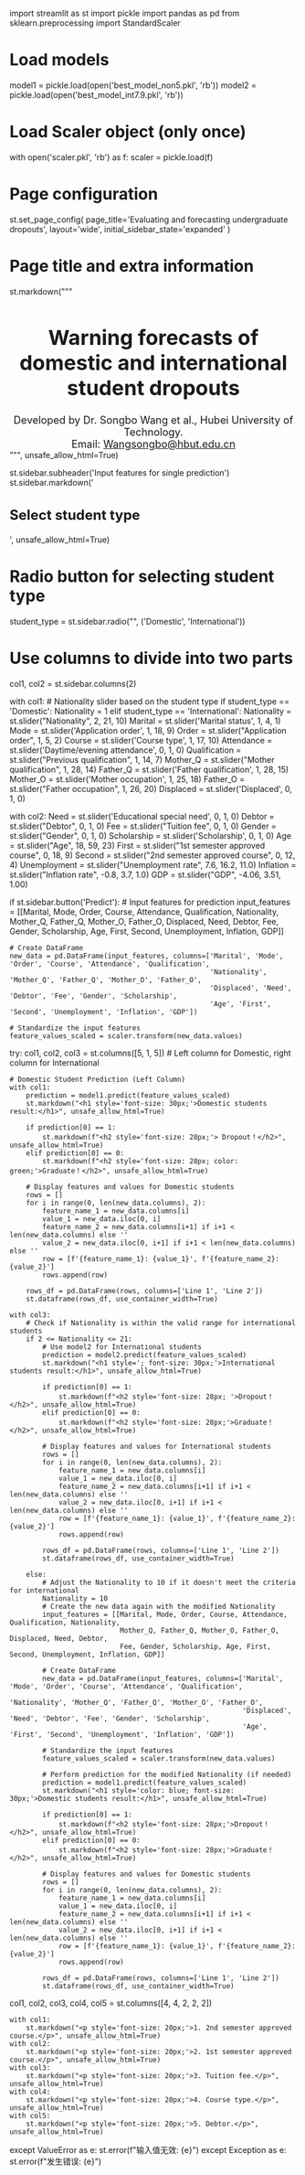 import streamlit as st
import pickle
import pandas as pd
from sklearn.preprocessing import StandardScaler

# Load models
model1 = pickle.load(open('best_model_non5.pkl', 'rb'))
model2 = pickle.load(open('best_model_int7.9.pkl', 'rb'))

# Load Scaler object (only once)
with open('scaler.pkl', 'rb') as f:
    scaler = pickle.load(f)

# Page configuration
st.set_page_config(
    page_title='Evaluating and forecasting undergraduate dropouts',
    layout='wide',
    initial_sidebar_state='expanded'
)

# Page title and extra information
st.markdown("""
    <h1 style='text-align: center; font-size: 36px;'>Warning forecasts of domestic and international student dropouts</h1>
    <div style='text-align: center; font-size: 18px;'>Developed by Dr. Songbo Wang et al., Hubei University of Technology.</div>
    <div style='text-align: center; font-size: 18px;'>Email: Wangsongbo@hbut.edu.cn</div>
""", unsafe_allow_html=True)

st.sidebar.subheader('Input features for single prediction')
st.sidebar.markdown('<h2 style="font-size: 24px;">Select student type</h2>', unsafe_allow_html=True)
# Radio button for selecting student type
student_type = st.sidebar.radio("", ('Domestic', 'International'))

# Use columns to divide into two parts
col1, col2 = st.sidebar.columns(2)

with col1:
    # Nationality slider based on the student type
    if student_type == 'Domestic':
        Nationality = 1
    elif student_type == 'International':
        Nationality = st.slider("Nationality", 2, 21, 10)
    Marital = st.slider('Marital status', 1, 4, 1)
    Mode = st.slider('Application order', 1, 18, 9)
    Order = st.slider("Application order", 1, 5, 2)
    Course = st.slider('Course type', 1, 17, 10)
    Attendance = st.slider('Daytime/evening attendance', 0, 1, 0)
    Qualification = st.slider("Previous qualification", 1, 14, 7)
    Mother_Q = st.slider("Mother qualification", 1, 28, 14)
    Father_Q = st.slider('Father qualification', 1, 28, 15)
    Mother_O = st.slider('Mother occupation', 1, 25, 18)
    Father_O = st.slider("Father occupation", 1, 26, 20)
    Displaced = st.slider('Displaced', 0, 1, 0)

with col2:
    Need = st.slider('Educational special need', 0, 1, 0)
    Debtor = st.slider("Debtor", 0, 1, 0)
    Fee = st.slider("Tuition fee", 0, 1, 0)
    Gender = st.slider("Gender", 0, 1, 0)
    Scholarship = st.slider('Scholarship', 0, 1, 0)
    Age = st.slider("Age", 18, 59, 23)
    First = st.slider("1st semester approved course", 0, 18, 9)
    Second = st.slider("2nd semester approved course", 0, 12, 4)
    Unemployment = st.slider("Unemployment rate", 7.6, 16.2, 11.0)
    Inflation = st.slider("Inflation rate", -0.8, 3.7, 1.0)
    GDP = st.slider("GDP", -4.06, 3.51, 1.00)

if st.sidebar.button('Predict'):
    # Input features for prediction
    input_features = [[Marital, Mode, Order, Course, Attendance, Qualification, Nationality,
                       Mother_Q, Father_Q, Mother_O, Father_O, Displaced, Need, Debtor,
                       Fee, Gender, Scholarship, Age, First, Second, Unemployment, Inflation, GDP]]
    
    # Create DataFrame
    new_data = pd.DataFrame(input_features, columns=['Marital', 'Mode', 'Order', 'Course', 'Attendance', 'Qualification',
                                                     'Nationality', 'Mother_Q', 'Father_Q', 'Mother_O', 'Father_O',
                                                     'Displaced', 'Need', 'Debtor', 'Fee', 'Gender', 'Scholarship',
                                                     'Age', 'First', 'Second', 'Unemployment', 'Inflation', 'GDP'])

    # Standardize the input features
    feature_values_scaled = scaler.transform(new_data.values)

try:
    col1, col2, col3 = st.columns([5, 1, 5])  # Left column for Domestic, right column for International

    # Domestic Student Prediction (Left Column)
    with col1:
        prediction = model1.predict(feature_values_scaled)
        st.markdown("<h1 style='font-size: 30px;'>Domestic students result:</h1>", unsafe_allow_html=True)
        
        if prediction[0] == 1:
            st.markdown(f"<h2 style='font-size: 28px;'> Dropout！</h2>", unsafe_allow_html=True)
        elif prediction[0] == 0:
            st.markdown(f"<h2 style='font-size: 28px; color: green;'>Graduate！</h2>", unsafe_allow_html=True)

        # Display features and values for Domestic students
        rows = []
        for i in range(0, len(new_data.columns), 2):
            feature_name_1 = new_data.columns[i]
            value_1 = new_data.iloc[0, i]
            feature_name_2 = new_data.columns[i+1] if i+1 < len(new_data.columns) else ''
            value_2 = new_data.iloc[0, i+1] if i+1 < len(new_data.columns) else ''
            row = [f'{feature_name_1}: {value_1}', f'{feature_name_2}: {value_2}']
            rows.append(row)

        rows_df = pd.DataFrame(rows, columns=['Line 1', 'Line 2'])
        st.dataframe(rows_df, use_container_width=True)

    with col3:
        # Check if Nationality is within the valid range for international students
        if 2 <= Nationality <= 21:
            # Use model2 for International students
            prediction = model2.predict(feature_values_scaled)
            st.markdown("<h1 style='; font-size: 30px;'>International students result:</h1>", unsafe_allow_html=True)

            if prediction[0] == 1:
                st.markdown(f"<h2 style='font-size: 28px; '>Dropout！</h2>", unsafe_allow_html=True)
            elif prediction[0] == 0:
                st.markdown(f"<h2 style='font-size: 28px;'>Graduate！</h2>", unsafe_allow_html=True)

            # Display features and values for International students
            rows = []
            for i in range(0, len(new_data.columns), 2):
                feature_name_1 = new_data.columns[i]
                value_1 = new_data.iloc[0, i]
                feature_name_2 = new_data.columns[i+1] if i+1 < len(new_data.columns) else ''
                value_2 = new_data.iloc[0, i+1] if i+1 < len(new_data.columns) else ''
                row = [f'{feature_name_1}: {value_1}', f'{feature_name_2}: {value_2}']
                rows.append(row)

            rows_df = pd.DataFrame(rows, columns=['Line 1', 'Line 2'])
            st.dataframe(rows_df, use_container_width=True)

        else:
            # Adjust the Nationality to 10 if it doesn't meet the criteria for international
            Nationality = 10
            # Create the new data again with the modified Nationality
            input_features = [[Marital, Mode, Order, Course, Attendance, Qualification, Nationality,
                               Mother_Q, Father_Q, Mother_O, Father_O, Displaced, Need, Debtor,
                               Fee, Gender, Scholarship, Age, First, Second, Unemployment, Inflation, GDP]]

            # Create DataFrame
            new_data = pd.DataFrame(input_features, columns=['Marital', 'Mode', 'Order', 'Course', 'Attendance', 'Qualification',
                                                             'Nationality', 'Mother_Q', 'Father_Q', 'Mother_O', 'Father_O',
                                                             'Displaced', 'Need', 'Debtor', 'Fee', 'Gender', 'Scholarship',
                                                             'Age', 'First', 'Second', 'Unemployment', 'Inflation', 'GDP'])

            # Standardize the input features
            feature_values_scaled = scaler.transform(new_data.values)
            
            # Perform prediction for the modified Nationality (if needed)
            prediction = model1.predict(feature_values_scaled)
            st.markdown("<h1 style='color: blue; font-size: 30px;'>Domestic students result:</h1>", unsafe_allow_html=True)

            if prediction[0] == 1:
                st.markdown(f"<h2 style='font-size: 28px;'>Dropout！</h2>", unsafe_allow_html=True)
            elif prediction[0] == 0:
                st.markdown(f"<h2 style='font-size: 28px;'>Graduate！</h2>", unsafe_allow_html=True)

            # Display features and values for Domestic students
            rows = []
            for i in range(0, len(new_data.columns), 2):
                feature_name_1 = new_data.columns[i]
                value_1 = new_data.iloc[0, i]
                feature_name_2 = new_data.columns[i+1] if i+1 < len(new_data.columns) else ''
                value_2 = new_data.iloc[0, i+1] if i+1 < len(new_data.columns) else ''
                row = [f'{feature_name_1}: {value_1}', f'{feature_name_2}: {value_2}']
                rows.append(row)

            rows_df = pd.DataFrame(rows, columns=['Line 1', 'Line 2'])
            st.dataframe(rows_df, use_container_width=True)
col1, col2, col3, col4, col5 = st.columns([4, 4, 2, 2, 2])  

    with col1:
        st.markdown("<p style='font-size: 20px;'>1. 2nd semester approved course.</p>", unsafe_allow_html=True)
    with col2:  
        st.markdown("<p style='font-size: 20px;'>2. 1st semester approved course.</p>", unsafe_allow_html=True)
    with col3:  
        st.markdown("<p style='font-size: 20px;'>3. Tuition fee.</p>", unsafe_allow_html=True)
    with col4:  
        st.markdown("<p style='font-size: 20px;'>4. Course type.</p>", unsafe_allow_html=True)
    with col5:  
        st.markdown("<p style='font-size: 20px;'>5. Debtor.</p>", unsafe_allow_html=True)
except ValueError as e:
    st.error(f"输入值无效: {e}")
except Exception as e:
    st.error(f"发生错误: {e}")
